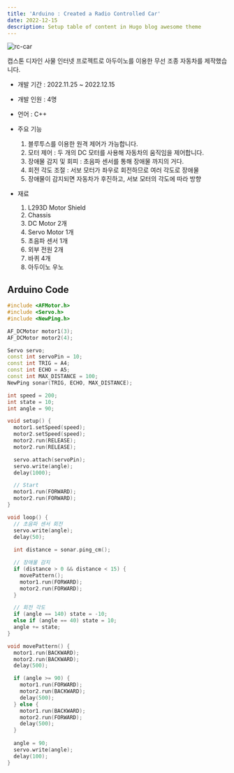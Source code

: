 ```yaml
---
title: 'Arduino : Created a Radio Controlled Car'
date: 2022-12-15
description: Setup table of content in Hugo blog awesome theme
---
```


![rc-car](https://textneckdeveloper.github.io/portfolio/images/car.jpg)

캡스톤 디자인 사물 인터넷 프로젝트로 아두이노를 이용한 무선 조종 자동차를 제작했습니다.

* 개발 기간 : 2022.11.25 ~ 2022.12.15

* 개발 인원 : 4명

* 언어 : C++

* 주요 기능

    1. 블루투스를 이용한 원격 제어가 가능합니다.
    2. 모터 제어 : 두 개의 DC 모터를 사용해 자동차의 움직임을 제어합니다.
    3. 장애물 감지 및 회피 : 초음파 센서를 통해 장애물 까지의 거다.
    4. 회전 각도 조절 : 서보 모터가 좌우로 회전하므로 여러 각도로 장애물
    5. 장애물이 감지되면 자동차가 후진하고, 서보 모터의 각도에 따라 방향

* 재료

    1. L293D Motor Shield
    2. Chassis
    3. DC Motor 2개
    4. Servo Motor 1개  
    5. 초음파 센서 1개
    6. 외부 전원 2개
    7. 바퀴 4개
    8. 아두이노 우노

## Arduino Code

```cpp
#include <AFMotor.h>
#include <Servo.h> 
#include <NewPing.h>

AF_DCMotor motor1(3);
AF_DCMotor motor2(4);

Servo servo;
const int servoPin = 10;
const int TRIG = A4;
const int ECHO = A5;
const int MAX_DISTANCE = 100;
NewPing sonar(TRIG, ECHO, MAX_DISTANCE);

int speed = 200;
int state = 10;
int angle = 90;

void setup() {
  motor1.setSpeed(speed);
  motor2.setSpeed(speed);
  motor2.run(RELEASE);
  motor2.run(RELEASE);

  servo.attach(servoPin);
  servo.write(angle);
  delay(1000);

  // Start
  motor1.run(FORWARD);
  motor2.run(FORWARD);  
}

void loop() {
  // 초음파 센서 회전
  servo.write(angle);
  delay(50);
  
  int distance = sonar.ping_cm();

  // 장애물 감지
  if (distance > 0 && distance < 15) {
    movePattern(); 
    motor1.run(FORWARD);
    motor2.run(FORWARD);  
  }   

  // 회전 각도
  if (angle == 140) state = -10;    
  else if (angle == 40) state = 10; 
  angle += state;
}

void movePattern() {
  motor1.run(BACKWARD);
  motor2.run(BACKWARD);
  delay(500);   

  if (angle >= 90) {
    motor1.run(FORWARD);
    motor2.run(BACKWARD);
    delay(500);   
  } else {
    motor1.run(BACKWARD);
    motor2.run(FORWARD);
    delay(500);   
  }
  
  angle = 90;
  servo.write(angle);
  delay(100);
}
```